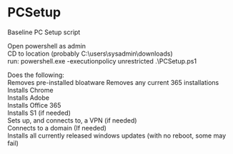 # PCSetup
Baseline PC Setup script

Open powershell as admin  
CD to location (probably C:\users\sysadmin\downloads)  
run: powershell.exe -executionpolicy unrestricted .\PCSetup.ps1

Does the following:  
  Removes pre-installed bloatware
  Removes any current 365 installations  
  Installs Chrome  
  Installs Adobe  
  Installs Office 365  
  Installs S1 (if needed)  
  Sets up, and connects to, a VPN (if needed)  
  Connects to a domain (If needed)  
  Installs all currently released windows updates (with no reboot, some may fail)  
